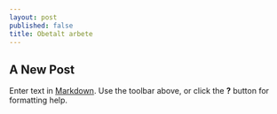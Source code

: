 ```yaml
---
layout: post
published: false
title: Obetalt arbete
---
```


## A New Post

Enter text in [Markdown](http://daringfireball.net/projects/markdown/). Use the toolbar above, or click the **?** button for formatting help.
